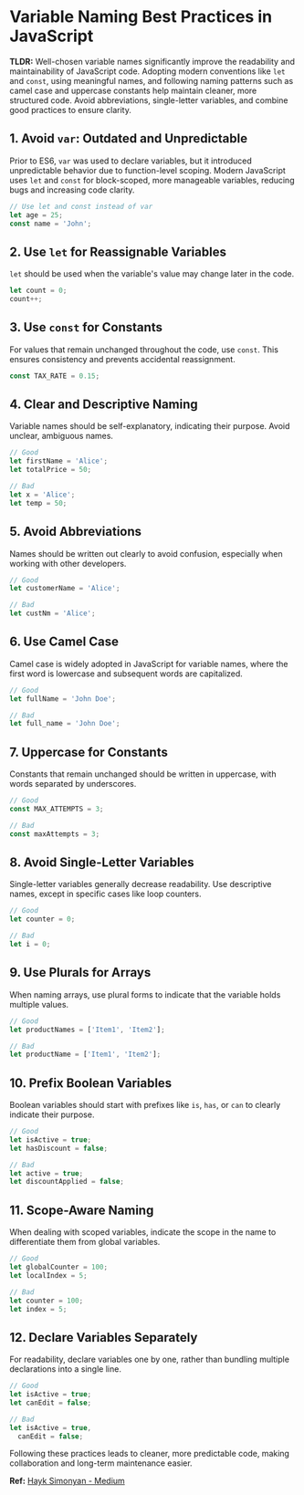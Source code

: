 # Variable Naming Best Practices in JavaScript

**TLDR:** Well-chosen variable names significantly improve the readability and maintainability of JavaScript code. Adopting modern conventions like `let` and `const`, using meaningful names, and following naming patterns such as camel case and uppercase constants help maintain cleaner, more structured code. Avoid abbreviations, single-letter variables, and combine good practices to ensure clarity.

## 1. Avoid `var`: Outdated and Unpredictable

Prior to ES6, `var` was used to declare variables, but it introduced unpredictable behavior due to function-level scoping. Modern JavaScript uses `let` and `const` for block-scoped, more manageable variables, reducing bugs and increasing code clarity.

```javascript
// Use let and const instead of var
let age = 25;
const name = 'John';
```

## 2. Use `let` for Reassignable Variables

`let` should be used when the variable's value may change later in the code.

```javascript
let count = 0;
count++;
```

## 3. Use `const` for Constants

For values that remain unchanged throughout the code, use `const`. This ensures consistency and prevents accidental reassignment.

```javascript
const TAX_RATE = 0.15;
```

## 4. Clear and Descriptive Naming

Variable names should be self-explanatory, indicating their purpose. Avoid unclear, ambiguous names.

```javascript
// Good
let firstName = 'Alice';
let totalPrice = 50;

// Bad
let x = 'Alice';
let temp = 50;
```

## 5. Avoid Abbreviations

Names should be written out clearly to avoid confusion, especially when working with other developers.

```javascript
// Good
let customerName = 'Alice';

// Bad
let custNm = 'Alice';
```

## 6. Use Camel Case

Camel case is widely adopted in JavaScript for variable names, where the first word is lowercase and subsequent words are capitalized.

```javascript
// Good
let fullName = 'John Doe';

// Bad
let full_name = 'John Doe';
```

## 7. Uppercase for Constants

Constants that remain unchanged should be written in uppercase, with words separated by underscores.

```javascript
// Good
const MAX_ATTEMPTS = 3;

// Bad
const maxAttempts = 3;
```

## 8. Avoid Single-Letter Variables

Single-letter variables generally decrease readability. Use descriptive names, except in specific cases like loop counters.

```javascript
// Good
let counter = 0;

// Bad
let i = 0;
```

## 9. Use Plurals for Arrays

When naming arrays, use plural forms to indicate that the variable holds multiple values.

```javascript
// Good
let productNames = ['Item1', 'Item2'];

// Bad
let productName = ['Item1', 'Item2'];
```

## 10. Prefix Boolean Variables

Boolean variables should start with prefixes like `is`, `has`, or `can` to clearly indicate their purpose.

```javascript
// Good
let isActive = true;
let hasDiscount = false;

// Bad
let active = true;
let discountApplied = false;
```

## 11. Scope-Aware Naming

When dealing with scoped variables, indicate the scope in the name to differentiate them from global variables.

```javascript
// Good
let globalCounter = 100;
let localIndex = 5;

// Bad
let counter = 100;
let index = 5;
```

## 12. Declare Variables Separately

For readability, declare variables one by one, rather than bundling multiple declarations into a single line.

```javascript
// Good
let isActive = true;
let canEdit = false;

// Bad
let isActive = true,
  canEdit = false;
```

Following these practices leads to cleaner, more predictable code, making collaboration and long-term maintenance easier.

**Ref:** [Hayk Simonyan - Medium](https://javascript.plainenglish.io/variable-naming-best-practices-in-javascript-94af115f42cd)
